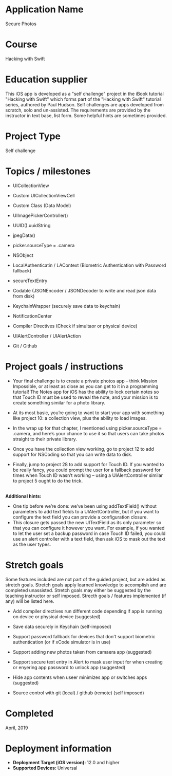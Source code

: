 # Application Name
Secure Photos

# Course
Hacking with Swift

# Education supplier
This iOS app is developed as a "self challenge" project in the iBook tutorial "Hacking with Swift" which forms part of the "Hacking with Swift" tutorial series, authored by Paul Hudson. Self challenges are apps developed from scratch, solo and un-assisted. The requirements are provided by the instructor in text base, list form. Some helpful hints are sometimes provided.

# Project Type
Self challenge

# Topics / milestones
- UICollectionView

- Custom UICollectionViewCell

- Custom Class (Data Model)

- UIImagePickerController()

- UUID().uuidString

- jpegData()

- picker.sourceType = .camera

- NSObject

- LocalAuthenticatin / LAContext (Biometric Authentication with Password fallback)

- secureTextEntry

- Codable (JSONEncoder / JSONDecoder to write and read json data from disk)

- KeychainWrapper (securely save data to keychain)

- NotificationCenter

- Compiler Directives (Check if simultaor or physical device)

- UIAlertController / UIAlertAction

- Git / Github

# Project goals / instructions

- Your final challenge is to create a private photos app – think Mission Impossible, or at least as close as you can get to it in a programming tutorial! The Notes app for iOS has the ability to lock certain notes so that Touch ID must be used to reveal the note, and your mission is to create something similar for a photo library.

- At its most basic, you’re going to want to start your app with something like project 10: a collection view, plus the ability to load images. 
- In the wrap up for that chapter, I mentioned using picker.sourceType = .camera, and here’s your chance to use it so that users can take photos straight to their private library.
- Once you have the collection view working, go to project 12 to add support for NSCoding so that you can write data to disk.
- Finally, jump to project 28 to add support for Touch ID. If you wanted to be really fancy, you could prompt the user for a fallback password for times when Touch ID wasn’t working – using a UIAlertController similar to project 5 ought to do the trick.


</br> <strong> Additional hints: </strong> </br>
- One tip before we’re done: we’ve been using addTextField() without parameters to add text fields to a UIAlertController, but if you want to configure the text field you can provide a configuration closure.
- This closure gets passed the new UITextField as its only parameter so that you can configure it however you want. For example, if you wanted to let the user set a backup password in case Touch ID failed, you could use an alert controller with a text field, then ask iOS to mask out the text as the user types.


# Stretch goals
Some features included are not part of the guided project, but are added as stretch goals. Stretch goals apply learned knowledge to accomplish and are completed unassisted. Stretch goals may either be suggested by the teaching instructor or self imposed. Strecth goals / features implemented (if any) will be listed here.

- Add compiler directives run different code depending if app is running on device or physical device (suggested)

- Save data securely in Keychain (self-imposed)

- Support password fallback for devices that don't support biometric authentication (or if xCode simulator is in use) 

- Support adding new photos taken from camaera app (suggested)

- Support secure text entry in Alert to mask user input for when creating or enyering app password to unlock app (suggested)

- Hide app contents when useer minimizes app or switches apps (suggested)

- Source control with git (local) / github (remote) (self imposed)

# Completed
April, 2019

# Deployment information
- <strong>Deployment Target (iOS version): </strong>12.0 and higher
- <strong>Supported Devices: </strong>Universal
